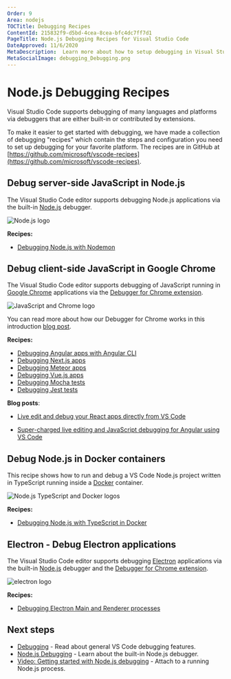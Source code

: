 ```yaml
---
Order: 9
Area: nodejs
TOCTitle: Debugging Recipes
ContentId: 215832f9-d5bd-4cea-8cea-bfc4dc7ff7d1
PageTitle: Node.js Debugging Recipes for Visual Studio Code
DateApproved: 11/6/2020
MetaDescription:  Learn more about how to setup debugging in Visual Studio Code with debugging recipes
MetaSocialImage: debugging_Debugging.png
---
```

# Node.js Debugging Recipes

Visual Studio Code supports debugging of many languages and platforms via debuggers that are either built-in or contributed by extensions.

To make it easier to get started with debugging, we have made a collection of debugging "recipes" which contain the steps and configuration you need to set up debugging for your favorite platform. The recipes are in GitHub at [https://github.com/microsoft/vscode-recipes](https://github.com/microsoft/vscode-recipes).

## Debug server-side JavaScript in Node.js

The Visual Studio Code editor supports debugging Node.js applications via the built-in [Node.js](https://nodejs.org/) debugger.

![Node.js logo](images/recipes/nodejs.png)

**Recipes:**

- [Debugging Node.js with Nodemon](https://github.com/microsoft/vscode-recipes/tree/master/nodemon)

## Debug client-side JavaScript in Google Chrome

The Visual Studio Code editor supports debugging of JavaScript running in [Google Chrome](https://electron.atom.io) applications via the [Debugger for Chrome extension](https://marketplace.visualstudio.com/items?itemName=msjsdiag.debugger-for-chrome).

![JavaScript and Chrome logo](images/recipes/chrome.png)

You can read more about how our Debugger for Chrome works in this introduction [blog post](https://code.visualstudio.com/blogs/2016/02/23/introducing-chrome-debugger-for-vs-code).

**Recipes:**

- [Debugging Angular apps with Angular CLI](https://github.com/microsoft/vscode-recipes/tree/master/Angular-CLI)
- [Debugging Next.js apps](https://github.com/microsoft/vscode-recipes/tree/master/Next-js)
- [Debugging Meteor apps](https://github.com/microsoft/vscode-recipes/tree/master/meteor)
- [Debugging Vue.js apps](https://github.com/microsoft/vscode-recipes/tree/master/vuejs-cli)
- [Debugging Mocha tests](https://github.com/microsoft/vscode-recipes/tree/master/debugging-mocha-tests)
- [Debugging Jest tests](https://github.com/microsoft/vscode-recipes/tree/master/debugging-jest-tests)

**Blog posts**:

* [Live edit and debug your React apps directly from VS Code](https://medium.com/@auchenberg/live-edit-and-debug-your-react-apps-directly-from-vs-code-without-leaving-the-editor-3da489ed905f)

* [Super-charged live editing and JavaScript debugging for Angular using VS Code](https://medium.com/@auchenberg/super-charged-live-editing-and-javascript-debugging-for-angular-using-visual-studio-code-c29da251ec71)

## Debug Node.js in Docker containers

This recipe shows how to run and debug a VS Code Node.js project written in TypeScript running inside a [Docker](https://www.docker.com) container.

![Node.js TypeScript and Docker logos](images/recipes/node-typescript-docker.png)

**Recipes:**

- [Debugging Node.js with TypeScript in Docker](https://github.com/microsoft/vscode-recipes/tree/master/Docker-TypeScript)

## Electron - Debug Electron applications

The Visual Studio Code editor supports debugging [Electron](https://electron.atom.io) applications via the built-in [Node.js](https://nodejs.org/) debugger and the [Debugger for Chrome extension](https://marketplace.visualstudio.com/items?itemName=msjsdiag.debugger-for-chrome).

![electron logo](images/recipes/electron.png)

**Recipes:**

- [Debugging Electron Main and Renderer processes](https://github.com/microsoft/vscode-recipes/tree/master/Electron)

## Next steps

* [Debugging](/docs/editor/debugging.md) - Read about general VS Code debugging features.
* [Node.js Debugging](/docs/nodejs/nodejs-debugging.md) - Learn about the built-in Node.js debugger.
* [Video: Getting started with Node.js debugging](https://www.youtube.com/watch?v=2oFKNL7vYV8) - Attach to a running Node.js process.
